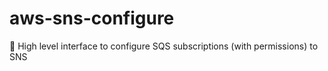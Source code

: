 # aws-sns-configure
:email: High level interface to configure SQS subscriptions (with permissions) to SNS
